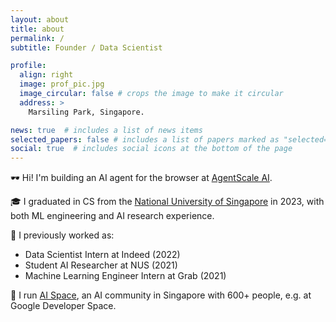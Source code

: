 ```yaml
---
layout: about
title: about
permalink: /
subtitle: Founder / Data Scientist

profile:
  align: right
  image: prof_pic.jpg
  image_circular: false # crops the image to make it circular
  address: >
    Marsiling Park, Singapore.

news: true  # includes a list of news items
selected_papers: false # includes a list of papers marked as "selected={true}"
social: true  # includes social icons at the bottom of the page
---
```


🕶️ Hi! I'm building an AI agent for the browser at [AgentScale AI](https://agentscale.ai).

🎓 I graduated in CS from the [National University of Singapore](https://www.comp.nus.edu.sg) in 2023, with both ML engineering and AI research experience.

💼 I previously worked as:
- Data Scientist Intern at Indeed (2022)
- Student AI Researcher at NUS (2021)
- Machine Learning Engineer Intern at Grab (2021)

🧠 I run [AI Space](https://t.me/joinchat/Nd3pOKrmU2EwYTU9), an AI community in Singapore with 600+ people, e.g. at Google Developer Space.